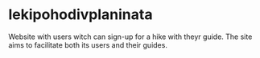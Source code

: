 # lekipohodivplaninata
Website with users witch can sign-up for a hike with theyr guide. The site aims to facilitate both its users and their guides.
